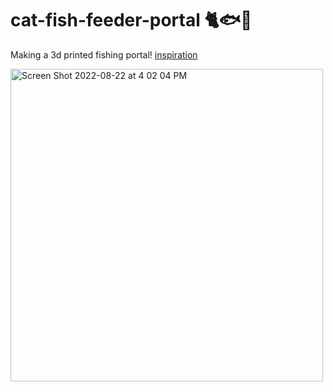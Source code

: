 # cat-fish-feeder-portal 🐈🐟🫧
Making a 3d printed fishing portal! [inspiration](https://fishportals.com/collections/fish-portals)
<p align="left">
<a>
<img width="500" alt="Screen Shot 2022-08-22 at 4 02 04 PM" src="https://files.slack.com/files-pri/T0266FRGM-F078U0XQJUF/image.png">
</a>
</p>
